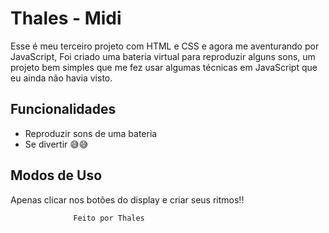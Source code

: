 # Thales - Midi

Esse é meu terceiro projeto com HTML e CSS e agora me aventurando por JavaScript,
Foi criado uma bateria virtual para reproduzir alguns sons, um projeto bem simples que me fez usar algumas técnicas
em JavaScript que eu ainda não havia visto.

## Funcionalidades

- Reproduzir sons de uma bateria
- Se divertir 😅😅

## Modos de Uso ##

Apenas clicar nos botões do display e criar seus ritmos!! 

                  Feito por Thales
